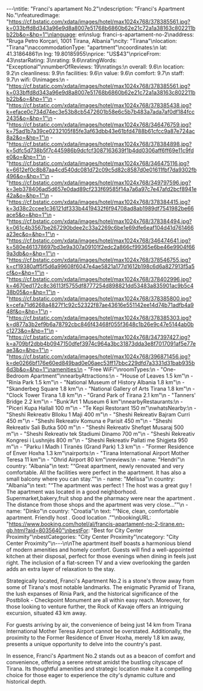 ---\ntitle: "Franci's apartament No.2"\ndescription: "Franci's Apartment No."\nfeaturedImage: "https://cf.bstatic.com/xdata/images/hotel/max1024x768/378385561.jpg?k=033bffd8d343a96e9d8a8007e51768b6860b62e21c72a1a38163c802211bb22b&o=&hp=1"\nlanguage: en\nslug: franci-s-apartament-no-2\naddress: "Rruga Petro Korçari, 1001 Tirana, Albania"\ncity: "Tirana"\nlocation: "Tirana"\naccommodationType: "apartment"\ncoordinates:\n  lat: 41.31864861\n  lng: 19.80185955\nprice: "US$43"\npriceFrom: 43\nstarRating: 3\nrating: 9.6\nratingWords: "Exceptional"\nnumberOfReviews: 19\nratings:\n  overall: 9.6\n  location: 9.2\n  cleanliness: 9.9\n  facilities: 9.6\n  value: 9.6\n  comfort: 9.7\n  staff: 9.7\n  wifi: 0\nimages:\n  - "https://cf.bstatic.com/xdata/images/hotel/max1024x768/378385561.jpg?k=033bffd8d343a96e9d8a8007e51768b6860b62e21c72a1a38163c802211bb22b&o=&hp=1"\n  - "https://cf.bstatic.com/xdata/images/hotel/max1024x768/378385438.jpg?k=eface0c734d74ec3e53b8cb5472601b58e6c5b7b483a7ada7af0df184fcc2435&o=&hp=1"\n  - "https://cf.bstatic.com/xdata/images/hotel/max1024x768/346476759.jpg?k=75ad1b7a39ce0232105f85fe3af63dbb43e61bfd4788b61cfcc9a87e724ac8a2&o=&hp=1"\n  - "https://cf.bstatic.com/xdata/images/hotel/max1024x768/378384898.jpg?k=5dfc5d738b5f7c445986b9dcfcf3087163639f1b4dd0306aff6ff69e11c9fde0&o=&hp=1"\n  - "https://cf.bstatic.com/xdata/images/hotel/max1024x768/346475116.jpg?k=6612ef0c8b87aa4cd540dc081d72c09c5d82c8587d0e01611fbf7da9302fb496&o=&hp=1"\n  - "https://cf.bstatic.com/xdata/images/hotel/max1024x768/349797596.jpg?k=3eb378406ad5d657e0dad89cf233f69585f14a7a6a97c7e47afd2bcf8941e42a&o=&hp=1"\n  - "https://cf.bstatic.com/xdata/images/hotel/max1024x768/378384415.jpg?k=3d38c2ccee1c36121df333b4419432f6f94708ad8ab1989df7541982be66ace5&o=&hp=1"\n  - "https://cf.bstatic.com/xdata/images/hotel/max1024x768/378384494.jpg?k=061c4b3567be267290bdee2c33a2269c6be1e69dfe6eaf104d41d761466a23ec&o=&hp=1"\n  - "https://cf.bstatic.com/xdata/images/hotel/max1024x768/346474641.jpg?k=580e461378697bd3e9a307a09101f2edc2a866cf99365e6be46e9904f669a3db&o=&hp=1"\n  - "https://cf.bstatic.com/xdata/images/hotel/max1024x768/378546755.jpg?k=cf19380aff5f5d6a99608f6047e4ae5821a177d1612b198c6d6a827913f5a5cf&o=&hp=1"\n  - "https://cf.bstatic.com/xdata/images/hotel/max1024x768/378402996.jpg?k=4670ed172c8c36113f5755df8777254d898821dd53483a835901ac9b5c438b05&o=&hp=1"\n  - "https://cf.bstatic.com/xdata/images/hotel/max1024x768/378385800.jpg?k=cefa71d6268a4827f1c92c52322f87ae43616e551142ee14d74b71adfb4a948f&o=&hp=1"\n  - "https://cf.bstatic.com/xdata/images/hotel/max1024x768/378385303.jpg?k=d877a3b2ef9b6a78792cbc846f43468f055f3648c1b26e9c47e5144ab0bc1273&o=&hp=1"\n  - "https://cf.bstatic.com/xdata/images/hotel/max1024x768/347397427.jpg?k=a709bf2dbb4b0947150dfef3974c964a3bc31873dda3e8f7017091af5e77eae3&o=&hp=1"\n  - "https://cf.bstatic.com/xdata/images/hotel/max1024x768/396871456.jpg?k=de0266bf176e60ed849bad0e06aec53ff17bbc229dfd7a3331d31bab935b6d3b&o=&hp=1"\namenities:\n  - "Free WiFi"\nroomTypes:\n  - "One-Bedroom Apartment"\nnearbyAttractions:\n  - "House of Leaves 1.5 km"\n  - "Rinia Park 1.5 km"\n  - "National Museum of History Albania 1.8 km"\n  - "Skanderbeg Square 1.8 km"\n  - "National Gallery of Arts Tirana 1.8 km"\n  - "Clock Tower Tirana 1.8 km"\n  - "Grand Park of Tirana 2.1 km"\n  - "Tanners' Bridge 2.2 km"\n  - "Bunk'Art 1 Museum 6 km"\nnearbyRestaurants:\n  - "Piceri Kupa Hallall 100 m"\n  - "Te Kepi Restorant 150 m"\nwhatsNearby:\n  - "Sheshi Rekreativ Blloku 1 Maji 400 m"\n  - "Sheshi Rekreativ Bajram Curri 450 m"\n  - "Sheshi Rekreativ Komuna e Parisit 450 m"\n  - "Sheshi Rekreativ Sali Butka 500 m"\n  - "Sheshi Rekreativ Shefqet Musaraj 500 m"\n  - "Sheshi Rekreativ tek Stadiumi Dinamo 700 m"\n  - "Sheshi Rekreativ Kongresi i Lushnjës 800 m"\n  - "Sheshi Rekreativ Pallati me Shigjeta 950 m"\n  - "Parku I Madh I Tiranës (Grand Park) 1.3 km"\n  - "Former Residence of Enver Hoxha 1.3 km"\nairports:\n  - "Tirana International Airport Mother Teresa 11 km"\n  - "Ohrid Airport 80 km"\nreviews:\n  - name: "Hendri"\n    country: "Albania"\n    text: "“Great apartment, newly renovated and very comfortable. All the facilities were perfect in the apartment. It has also a small balcony where you can stay.”"\n  - name: "Melissa"\n    country: "Albania"\n    text: "“The apartment was perfect ! The host was a great guy ! The apartment was located in a good neighborhood. Supermarket,bakery,fruit shop and the pharmacy were near the apartment . The distance from those shops and the apartment was very close...”"\n  - name: "Dinko"\n    country: "Croatia"\n    text: "“Nice, clean, comfortable apartment. Friendly host . Good location .”"\nbookingURL: "https://www.booking.com/hotel/al/francis-apartament-no-2-tirane.en-gb.html?aid=8035640"\nbestFor: "Best for City Center Proximity"\nbestCategories: "City Center Proximity"\ncategory: "City Center Proximity"\n---\n\nThe apartment itself boasts a harmonious blend of modern amenities and homely comfort. Guests will find a well-appointed kitchen at their disposal, perfect for those evenings when dining in feels just right. The inclusion of a flat-screen TV and a view overlooking the garden adds an extra layer of relaxation to the stay.

Strategically located, Franci's Apartment No.2 is a stone's throw away from some of Tirana's most notable landmarks. The enigmatic Pyramid of Tirana, the lush expanses of Rinia Park, and the historical significance of the Postbllok - Checkpoint Monument are all within easy reach. Moreover, for those looking to venture further, the Rock of Kavaje offers an intriguing excursion, situated 43 km away.

For guests arriving by air, the convenience of being just 14 km from Tirana International Mother Teresa Airport cannot be overstated. Additionally, the proximity to the Former Residence of Enver Hoxha, merely 1.8 km away, presents a unique opportunity to delve into the country's past.

In essence, Franci's Apartment No.2 stands out as a beacon of comfort and convenience, offering a serene retreat amidst the bustling cityscape of Tirana. Its thoughtful amenities and strategic location make it a compelling choice for those eager to experience the city's dynamic culture and historical depth.